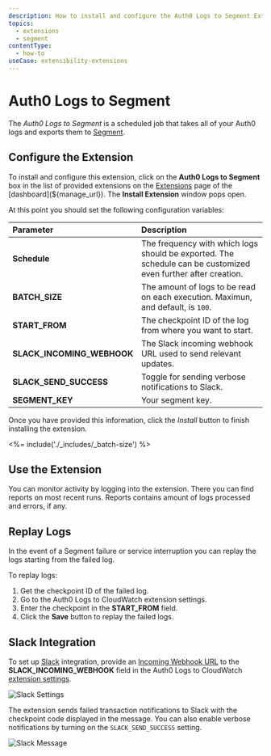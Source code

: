 ```yaml
---
description: How to install and configure the Auth0 Logs to Segment Extension.
topics:
  - extensions
  - segment
contentType:
  - how-to
useCase: extensibility-extensions
---
```

# Auth0 Logs to Segment

The *Auth0 Logs to Segment* is a scheduled job that takes all of your Auth0 logs and exports them to [Segment](https://www.segment.com/).

## Configure the Extension

To install and configure this extension, click on the __Auth0 Logs to Segment__ box in the list of provided extensions on the [Extensions](${manage_url}/#/extensions) page of the [dashboard](${manage_url}). The __Install Extension__ window pops open.

At this point you should set the following configuration variables:

| Parameter        | Description |
|:-----------------|:------------|
| **Schedule** | The frequency with which logs should be exported. The schedule can be customized even further after creation. |
| **BATCH_SIZE** | The amount of logs to be read on each execution. Maximun, and default, is `100`. |
| **START_FROM** | The checkpoint ID of the log from where you want to start. |
| **SLACK_INCOMING_WEBHOOK** | The Slack incoming webhook URL used to send relevant updates. |
| **SLACK_SEND_SUCCESS** | Toggle for sending verbose notifications to Slack. |
| **SEGMENT_KEY** | Your segment key. |

Once you have provided this information, click the _Install_ button to finish installing the extension.

<%= include('./_includes/_batch-size') %>

## Use the Extension

You can monitor activity by logging into the extension. There you can find reports on most recent runs. Reports contains amount of logs processed and errors, if any.

## Replay Logs

In the event of a Segment failure or service interruption you can replay the logs starting from the failed log.

To replay logs:

1. Get the checkpoint ID of the failed log.
2. Go to the Auth0 Logs to CloudWatch extension settings.
3. Enter the checkpoint in the **START_FROM** field.
4. Click the **Save** button to replay the failed logs.

## Slack Integration

To set up [Slack](https://slack.com/) integration, provide an [Incoming Webhook URL](https://api.slack.com/incoming-webhooks) to the **SLACK_INCOMING_WEBHOOK** field in the Auth0 Logs to CloudWatch [extension settings](${manage_url}/#/extensions).

![Slack Settings](/media/articles/extensions/logstash/slack-settings.png)

The extension sends failed transaction notifications to Slack with the checkpoint code displayed in the message. You can also enable verbose notifications by turning on the `SLACK_SEND_SUCCESS` setting.

![Slack Message](/media/articles/extensions/logstash/slack-message.png)
